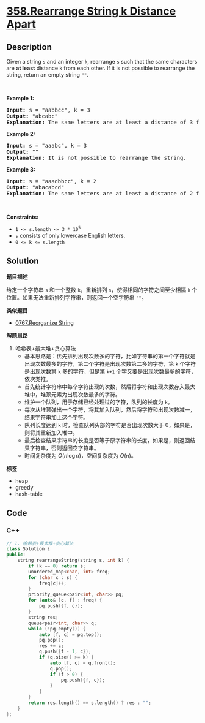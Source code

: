 # [358.Rearrange String k Distance Apart](https://leetcode.com/problems/rearrange-string-k-distance-apart/description/)

## Description

<p>Given a string <code>s</code> and an integer <code>k</code>, rearrange <code>s</code> such that the same characters are <strong>at least</strong> distance <code>k</code> from each other. If it is not possible to rearrange the string, return an empty string <code>&quot;&quot;</code>.</p>

<p>&nbsp;</p>
<p><strong class="example">Example 1:</strong></p>

<pre>
<strong>Input:</strong> s = &quot;aabbcc&quot;, k = 3
<strong>Output:</strong> &quot;abcabc&quot;
<strong>Explanation:</strong> The same letters are at least a distance of 3 from each other.
</pre>

<p><strong class="example">Example 2:</strong></p>

<pre>
<strong>Input:</strong> s = &quot;aaabc&quot;, k = 3
<strong>Output:</strong> &quot;&quot;
<strong>Explanation:</strong> It is not possible to rearrange the string.
</pre>

<p><strong class="example">Example 3:</strong></p>

<pre>
<strong>Input:</strong> s = &quot;aaadbbcc&quot;, k = 2
<strong>Output:</strong> &quot;abacabcd&quot;
<strong>Explanation:</strong> The same letters are at least a distance of 2 from each other.
</pre>

<p>&nbsp;</p>
<p><strong>Constraints:</strong></p>

<ul>
  <li><code>1 &lt;= s.length &lt;= 3 * 10<sup>5</sup></code></li>
  <li><code>s</code> consists of only lowercase English letters.</li>
  <li><code>0 &lt;= k &lt;= s.length</code></li>
</ul>

## Solution

**题目描述**

给定一个字符串 `s` 和一个整数 `k`，重新排列 `s`，使得相同的字符之间至少相隔 `k` 个位置。如果无法重新排列字符串，则返回一个空字符串 `""`。

**类似题目**

- [0767.Reorganize String](0767.reorganize-string.md)

**解题思路**

1. 哈希表+最大堆+贪心算法
   - 基本思路是：优先排列出现次数多的字符，比如字符串的第一个字符就是出现次数最多的字符，第二个字符是出现次数第二多的字符，第 `k` 个字符是出现次数第 `k` 多的字符，但是第 `k+1` 个字又要是出现次数最多的字符，依次类推。
   - 首先统计字符串中每个字符出现的次数，然后将字符和出现次数存入最大堆中，堆顶元素为出现次数最多的字符。
   - 维护一个队列，用于存储已经处理过的字符，队列的长度为 `k`。
   - 每次从堆顶弹出一个字符，将其加入队列，然后将字符和出现次数减一，结果字符串加上这个字符。
   - 队列长度达到 `k` 时，检查队列头部的字符是否出现次数大于 0，如果是，则将其重新加入堆中。
   - 最后检查结果字符串的长度是否等于原字符串的长度，如果是，则返回结果字符串，否则返回空字符串。
   - 时间复杂度为 $O(n\log n)$，空间复杂度为 $O(n)$。

**标签**

- heap
- greedy
- hash-table

<!-- code start -->
## Code

### C++

```cpp
// 1. 哈希表+最大堆+贪心算法
class Solution {
public:
    string rearrangeString(string s, int k) {
        if (k == 0) return s;
        unordered_map<char, int> freq;
        for (char c : s) {
            freq[c]++;
        }
        priority_queue<pair<int, char>> pq;
        for (auto& [c, f] : freq) {
            pq.push({f, c});
        }
        string res;
        queue<pair<int, char>> q;
        while (!pq.empty()) {
            auto [f, c] = pq.top();
            pq.pop();
            res += c;
            q.push({f - 1, c});
            if (q.size() >= k) {
                auto [f, c] = q.front();
                q.pop();
                if (f > 0) {
                    pq.push({f, c});
                }
            }
        }
        return res.length() == s.length() ? res : "";
    }
};
```

<!-- code end -->
